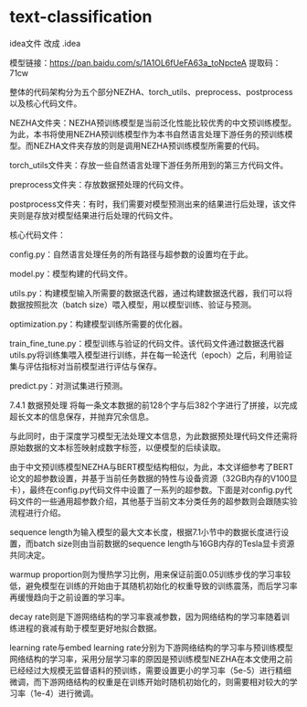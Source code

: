 # text-classification


idea文件 改成 .idea


模型链接：https://pan.baidu.com/s/1A1OL6fUeFA63a_toNpcteA 提取码：71cw


整体的代码架构分为五个部分NEZHA、torch_utils、preprocess、postprocess以及核心代码文件。

NEZHA文件夹：NEZHA预训练模型是当前泛化性能比较优秀的中文预训练模型。为此，本书将使用NEZHA预训练模型作为本书自然语言处理下游任务的预训练模型。而NEZHA文件夹存放的则是调用NEZHA预训练模型所需要的代码。

torch_utils文件夹：存放一些自然语言处理下游任务所用到的第三方代码文件。

preprocess文件夹：存放数据预处理的代码文件。

postprocess文件夹：有时，我们需要对模型预测出来的结果进行后处理，该文件夹则是存放对模型结果进行后处理的代码文件。

核心代码文件：

config.py：自然语言处理任务的所有路径与超参数的设置均在于此。

model.py：模型构建的代码文件。

utils.py：构建模型输入所需要的数据迭代器，通过构建数据迭代器，我们可以将数据按照批次（batch size）喂入模型，用以模型训练、验证与预测。

optimization.py：构建模型训练所需要的优化器。

train_fine_tune.py：模型训练与验证的代码文件。该代码文件通过数据迭代器utils.py将训练集喂入模型进行训练，并在每一轮迭代（epoch）之后，利用验证集与评估指标对当前模型进行评估与保存。

predict.py：对测试集进行预测。


7.4.1 数据预处理
将每一条文本数据的前128个字与后382个字进行了拼接，以完成超长文本的信息保存，并抛弃冗余信息。

与此同时，由于深度学习模型无法处理文本信息，为此数据预处理代码文件还需将原始数据的文本标签映射成数字标签，以便模型的后续读取。

由于中文预训练模型NEZHA与BERT模型结构相似，为此，本文详细参考了BERT论文的超参数设置，并基于当前任务数据的特性与设备资源（32GB内存的V100显卡），最终在config.py代码文件中设置了一系列的超参数。下面是对config.py代码文件的一些通用超参数介绍，其他基于当前文本分类任务的超参数则会跟随实验流程进行介绍。

sequence length为输入模型的最大文本长度，根据7.1小节中的数据长度进行设置，而batch size则由当前数据的sequence length与16GB内存的Tesla显卡资源共同决定。

warmup proportion则为慢热学习比例，用来保证前面0.05训练步伐的学习率较低，避免模型在训练的开始由于其随机初始化的权重导致的训练震荡，而后学习率再缓慢趋向于之前设置的学习率。

decay rate则是下游网络结构的学习率衰减参数，因为网络结构的学习率随着训练进程的衰减有助于模型更好地拟合数据。

learning rate与embed learning rate分别为下游网络结构的学习率与预训练模型网络结构的学习率，采用分层学习率的原因是预训练模型NEZHA在本文使用之前已经经过大规模无监督语料的预训练，需要设置更小的学习率（5e-5）进行精细微调，而下游网络结构的权重是在训练开始时随机初始化的，则需要相对较大的学习率（1e-4）进行微调。
